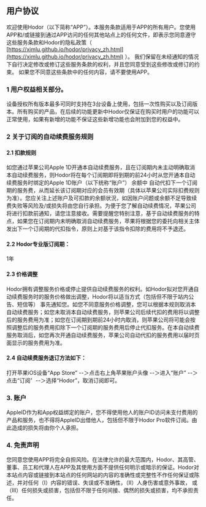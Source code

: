 ## 用户协议

欢迎使用Hodor（以下简称“APP”）。本服务条款适用于APP的所有用户。您使用APP和/或链接到通过APP访问的任何其他站点上的任何文件，即表示您同意遵守这些服务条款和Hodor的隐私政策（ [https://ximlu.github.io/hodor/privacy_zh.html](https://ximlu.github.io/hodor/privacy_zh.html) ）。
我们保留在未经通知的情况下自行决定修改或修订这些服务条款的权利，并且您同意受到这些修改或修订的约束。
如果您不同意这些条款中的任何内容，请不要使用APP。

### 1 用户权益相关部分。
设备授权所有版本最多可同时支持在3台设备上使用，包括一次性购买以及订阅版本。所有购买的产品，在后续的功能更新中Hodor仅保证在购买时用户的功能可以正常使用，如果有新增的功能不保证这些新增功能也会附加到您的权益中。

### 2 关于订阅的自动续费服务规则

#### 2.1 扣款规则

如您通过苹果公司Apple 1D开通本自动续费服务，且在订阅期内未主动明确取消本自动续费服务，则Hodor将在每个订阅期即将到期的前24小时从您开通本自动续费服务时绑定的Apple 1D账户（以下统称“账户”） 余额中
自动代扣下一个订阅期的服务费，从而延长该订阅期对应的会员有效期（具体以苹果公司实际扣费规则为准）。您应关注上述账户及可扣款的余额状況，如因账户问题或余额不足导致续费失败等风险及/或损失将由您自行承担。为便于您了解自动续费情况，苹果公司将进行扣款前通知，请您注意接收。需要提醒您特别注意，基于自动续费服务的特点，如果您在订阅期内未明确取消自动续费服务，苹果将根据您的委托向相关主体发出下一个订阅期的代扣指令，原则上对基于该指令扣除的费用将不予退还。

#### 2.2 Hodor专业版订阅期：
1年

#### 2.3 价格调整
Hodor拥有调整服务价格或停止提供自动续费服务的权利。如Hodor拟对您开通自动续费服务时的服务价格做出调整，Hodor将以适当方式（包括但不限于站内公告、短信等） 事先通知您。如您不同意服务价格调整，您可以根据本规则取消本自动续费服务；如您未取消本自动续费服务，则苹果公司后续代扣的费用将以调整后的服务费用为准；如您在订阅期到期前24小时内取消，则苹果公司将可能会按照调整后的服务费用扣除下一个订阅期的服务费用后停止代扣服务。在本自动续费服务取消后，如您再次开通自动续费服务，苹果公司自动代扣的服务费用以届时页面显示的服务费用为准。

#### 2.4 自动续费服务退订方法如下：
打开苹果iOS设备“App Store” --＞点击右上角苹果账户头像 --＞进入“账户” --＞点击“订阅〞--＞选择“Hodor”，取消订阅即可。

### 3. 账户
AppleID作为和App权益绑定的账户，您不得使用他人的账户ID访问未支付费用的产品和服务，也不得将AppleID出借他人，包括但不限于Hodor Pro软件订阅。由此造成的损失将由你个人承担。

### 4. 免责声明
您同意您使用APP将完全自担风险。在法律允许的最大范围内，Hodor、其高管、董事、员工和代理人在APP及其使用方面不提供任何明示或暗示的保证。Hodor对本站点内容或链接到本站点的任何网站的内容的准确性或完整性不作任何保证或陈述，并对任何（I）内容的错误、失误或不准确性，（II）人身伤害或意外事故，
或（III）任何损失或损害，包括但不限于任何间接、偶然的损失或损害，均不承担责任。 